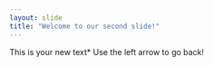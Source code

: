 ```yaml
---
layout: slide
title: "Welcome to our second slide!"
---
```

This is your new text*
Use the left arrow to go back!
